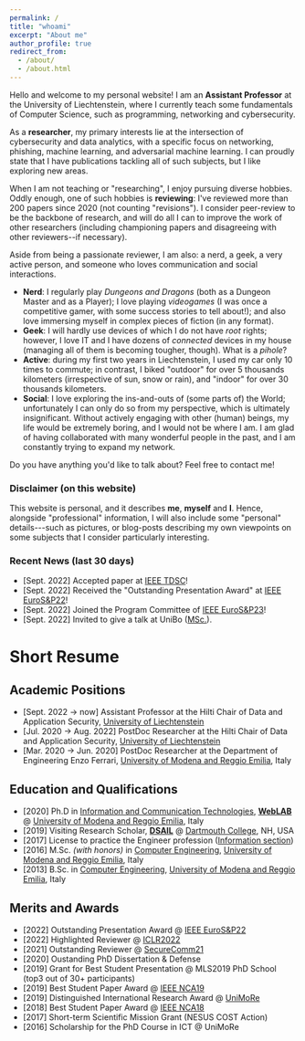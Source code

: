 ```yaml
---
permalink: /
title: "whoami"
excerpt: "About me"
author_profile: true
redirect_from: 
  - /about/
  - /about.html
---
```

Hello and welcome to my personal website! I am an **Assistant Professor** at the University of Liechtenstein, where I currently teach some fundamentals of Computer Science, such as programming, networking and cybersecurity. 

As a **researcher**, my primary interests lie at the intersection of cybersecurity and data analytics, with a specific focus on networking, phishing, machine learning, and adversarial machine learning. I can proudly state that I have publications tackling all of such subjects, but I like exploring new areas. 

When I am not teaching or "researching", I enjoy pursuing diverse hobbies. Oddly enough, one of such hobbies is **reviewing**: I've reviewed more than 200 papers since 2020 (not counting "revisions"). I consider peer-review to be the backbone of research, and will do all I can to improve the work of other researchers (including championing papers and disagreeing with other reviewers--if necessary). 

Aside from being a passionate reviewer, I am also: a nerd, a geek, a very active person, and someone who loves communication and social interactions.
* **Nerd**: I regularly play _Dungeons and Dragons_ (both as a Dungeon Master and as a Player); I love playing _videogames_ (I was once a competitive gamer, with some success stories to tell about!); and also love immersing myself in complex pieces of fiction (in any format).
* **Geek**: I will hardly use devices of which I do not have _root_ rights; however, I love IT and I have dozens of _connected_ devices in my house (managing all of them is becoming tougher, though). What is a _pihole_?
* **Active**: during my first two years in Liechtenstein, I used my car only 10 times to commute; in contrast, I biked "outdoor" for over 5 thousands kilometers (irrespective of sun, snow or rain), and "indoor" for over 30 thousands kilometers. 
* **Social**: I love exploring the ins-and-outs of (some parts of) the World; unfortunately I can only do so from my perspective, which is ultimately insignificant. Without actively engaging with other (human) beings, my life would be extremely boring, and I would not be where I am. I am glad of having collaborated with many wonderful people in the past, and I am constantly trying to expand my network.  

Do you have anything you'd like to talk about? Feel free to contact me!

### Disclaimer (on this website)

This website is personal, and it describes **me**, **myself** and **I**. Hence, alongside "professional" information, I will also include some "personal" details---such as pictures, or blog-posts describing my own viewpoints on some subjects that I consider particularly interesting.


### Recent News (last 30 days)

* [Sept. 2022] Accepted paper at [IEEE TDSC](https://ieeexplore.ieee.org/xpl/RecentIssue.jsp?punumber=8858)!
* [Sept. 2022] <i class="fa fa-award"></i> Received the "Outstanding Presentation Award" at [IEEE EuroS&P22](https://www.ieee-security.org/TC/EuroSP2022/accepted_and_awards.html)!
* [Sept. 2022] Joined the Program Committee of [IEEE EuroS&P23](https://www.ieee-security.org/TC/EuroSP2023/committee-program.html)!
* [Sept. 2022] Invited to give a talk at UniBo ([MSc.](https://www.unibo.it/en/teaching/course-unit-catalogue/course-unit/2022/472685)).


Short Resume
======

## Academic Positions
* [Sept. 2022 → now] Assistant Professor at the Hilti Chair of Data and Application Security, [University of Liechtenstein](https://www.uni.li/en)
* [Jul. 2020 → Aug. 2022] PostDoc Researcher at the Hilti Chair of Data and Application Security, [University of Liechtenstein](https://www.uni.li/en)
* [Mar. 2020 → Jun. 2020] PostDoc Researcher at the Department of Engineering Enzo Ferrari, [University of Modena and Reggio Emilia](https://www.unimore.it/), Italy

## Education and Qualifications

* [2020] Ph.D in [Information and Communication Technologies](https://www.ict.unimore.it/), **[WebLAB](https://weblab.ing.unimore.it/people/apruzzese/)** @ [University of Modena and Reggio Emilia](https://www.unimore.it/), Italy
* [2019] Visiting Research Scholar, **[DSAIL](https://www.cs.dartmouth.edu/~dsail/members.html)** @ [Dartmouth College](https://home.dartmouth.edu/), NH, USA
* [2017] License to practice the Engineer profession ([Information section](https://www.cni.it/cni/c3i))
* [2016] M.Sc. _(with honors)_ in [Computer Engineering](https://www.ingmo.unimore.it/site/home.html), [University of Modena and Reggio Emilia](https://www.unimore.it/), Italy
* [2013] B.Sc. in [Computer Engineering](https://www.ingmo.unimore.it/site/home.html), [University of Modena and Reggio Emilia](https://www.unimore.it/), Italy

## Merits and Awards
* [2022] Outstanding Presentation Award @ [IEEE EuroS&P22](https://www.ieee-security.org/TC/EuroSP2022/accepted_and_awards.html)
* [2022] Highlighted Reviewer @ [ICLR2022](https://iclr.cc/Conferences/2022/Reviewers#Apruzzese)
* [2021] Outstanding Reviewer @ [SecureComm21](https://www.youtube.com/watch?v=PN7iI9uQ2gk&t=1934s)
* [2020] Oustanding PhD Dissertation & Defense
* [2019] Grant for Best Student Presentation @ MLS2019 PhD School (top3 out of 30+ participants)
* [2019] Best Student Paper Award @ [IEEE NCA19](https://ieeexplore.ieee.org/document/8935054)
* [2019] Distinguished International Research Award @ [UniMoRe](https://www.reggionline.com/unimore-premia-suoi-ricercatori-divenuti-famosi-nel-mondo-video/)
* [2018] Best Student Paper Award @ [IEEE NCA18](https://ieeexplore.ieee.org/document/8548342)
* [2017] Short-term Scientific Mission Grant (NESUS COST Action)
* [2016] Scholarship for the PhD Course in ICT @ UniMoRe